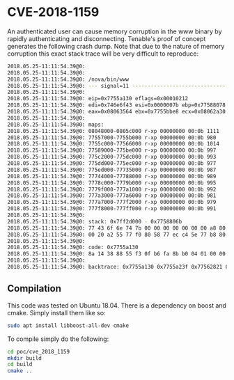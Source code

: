 # CVE-2018-1159

An authenticated user can cause memory corruption in the www binary by rapidly authenticating and disconnecting. Tenable's proof of concept generates the following crash dump. Note that due to the nature of memory corruption this exact stack trace will be very difficult to reproduce:

```sh
2018.05.25-11:11:54.39@0: 
2018.05.25-11:11:54.39@0: 
2018.05.25-11:11:54.39@0: /nova/bin/www
2018.05.25-11:11:54.39@0: --- signal=11 --------------------------------------------
2018.05.25-11:11:54.39@0: 
2018.05.25-11:11:54.39@0: eip=0x7755a130 eflags=0x00010212
2018.05.25-11:11:54.39@0: edi=0x746e6f43 esi=0x0000007b ebp=0x77588078 esp=0x7758806b
2018.05.25-11:11:54.39@0: eax=0x08063564 ebx=0x7755bbe8 ecx=0x08062a30 edx=0x08062a34
2018.05.25-11:11:54.39@0: 
2018.05.25-11:11:54.39@0: maps:
2018.05.25-11:11:54.39@0: 08048000-0805c000 r-xp 00000000 00:0b 1111       /nova/bin/www
2018.05.25-11:11:54.39@0: 77557000-7755b000 r-xp 00000000 00:0b 980        /lib/libucrypto.so
2018.05.25-11:11:54.39@0: 7755c000-77566000 r-xp 00000000 00:0b 1014       /nova/lib/www/jsproxy.p
2018.05.25-11:11:54.39@0: 77589000-775be000 r-xp 00000000 00:0b 997        /lib/libuClibc-0.9.33.2.so
2018.05.25-11:11:54.39@0: 775c2000-775dc000 r-xp 00000000 00:0b 993        /lib/libgcc_s.so.1
2018.05.25-11:11:54.39@0: 775dd000-775ec000 r-xp 00000000 00:0b 977        /lib/libuc++.so
2018.05.25-11:11:54.39@0: 775ed000-77735000 r-xp 00000000 00:0b 987        /lib/libcrypto.so.1.0.0
2018.05.25-11:11:54.39@0: 77744000-77788000 r-xp 00000000 00:0b 989        /lib/libssl.so.1.0.0
2018.05.25-11:11:54.39@0: 7778c000-7779b000 r-xp 00000000 00:0b 995        /lib/libpthread-0.9.33.2.so
2018.05.25-11:11:54.39@0: 7779f000-777a1000 r-xp 00000000 00:0b 992        /lib/libdl-0.9.33.2.so
2018.05.25-11:11:54.39@0: 777a3000-777a6000 r-xp 00000000 00:0b 981        /lib/libuxml++.so
2018.05.25-11:11:54.39@0: 777a7000-777f2000 r-xp 00000000 00:0b 979        /lib/libumsg.so
2018.05.25-11:11:54.39@0: 777f8000-777ff000 r-xp 00000000 00:0b 991        /lib/ld-uClibc-0.9.33.2.so
2018.05.25-11:11:54.39@0: 
2018.05.25-11:11:54.39@0: stack: 0x7ff2d000 - 0x7758806b 
2018.05.25-11:11:54.39@0: 77 43 6f 6e 74 7b 00 00 00 00 00 00 00 a8 80 58 77 3f a2 55 77 64 35 06 08 0c 36 06 08 26 00 00 
2018.05.25-11:11:54.39@0: 00 20 a2 55 77 f0 80 58 77 ec c4 5e 77 b8 80 58 77 58 62 56 77 64 35 06 08 e8 80 58 77 c8 80 58 
2018.05.25-11:11:54.39@0: 
2018.05.25-11:11:54.39@0: code: 0x7755a130
2018.05.25-11:11:54.39@0: 8a 14 38 88 55 f3 0f b6 fa 8b b0 04 01 00 00 01 
2018.05.25-11:11:54.39@0: 
2018.05.25-11:11:54.39@0: backtrace: 0x7755a130 0x7755a23f 0x77562821 0x77564ef1 0x77565369 0x7756122b 0
```

## Compilation
This code was tested on Ubuntu 18.04. There is a dependency on boost and cmake. Simply install them like so:

```sh
sudo apt install libboost-all-dev cmake
```

To compile simply do the following:

```sh
cd poc/cve_2018_1159
mkdir build
cd build
cmake ..
```

